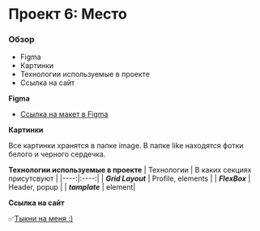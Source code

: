 # Проект 6: Место

### Обзор

* Figma
* Картинки
* Технологии используемые в проекте
* Ссылка на сайт

**Figma**

* [Ссылка на макет в Figma](https://www.figma.com/file/2cn9N9jSkmxD84oJik7xL7/JavaScript.-Sprint-4?node-id=0%3A1)

**Картинки**

Все картинки хранятся в папке image. В папке like находятся фотки белого и черного сердечка.

**Технологии используемые в проекте**
 | Технологии | В каких секциях присутсвуют |
|----:|:----:|
| ***Grid Layout*** | Profile, elements | 
| ***FlexBox*** |  Header, popup |
| ***tamplate*** |  element|

**Ссылка на сайт**

:white_check_mark:[Тыкни на меня :)](https://demid3000.github.io/mesto/)